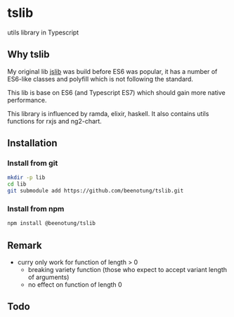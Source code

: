 # tslib
utils library in Typescript

## Why tslib
My original lib [jslib](https://github.com/beenotung/jslib) was build before ES6 was popular, it has a number of ES6-like classes and polyfill which is not following the standard.

This lib is base on ES6 (and Typescript ES7) which should gain more native performance.

This library is influenced by ramda, elixir, haskell.
It also contains utils functions for rxjs and ng2-chart.

## Installation

### Install from git
```bash
mkdir -p lib
cd lib
git submodule add https://github.com/beenotung/tslib.git
```

### Install from npm
```bash
npm install @beenotung/tslib
```

## Remark
 - curry only work for function of length > 0
   - breaking variety function (those who expect to accept variant length of arguments)
   - no effect on function of length 0

## Todo
